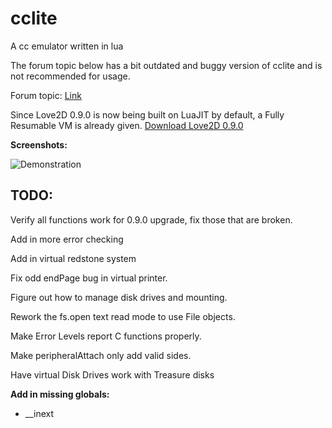 cclite
======

A cc emulator written in lua

The forum topic below has a bit outdated and buggy version of cclite and is not recommended for usage.

Forum topic: [Link](http://www.computercraft.info/forums2/index.php?/topic/13445-lightweight-cc-emulator-download-now/)

Since Love2D 0.9.0 is now being built on LuaJIT by default, a Fully Resumable VM is already given. [Download Love2D 0.9.0](http://love2d.org/)

**Screenshots:**

![Demonstration](http://i.imgur.com/rcwxN8M.png)

TODO:
-----

Verify all functions work for 0.9.0 upgrade, fix those that are broken.

Add in more error checking

Add in virtual redstone system

Fix odd endPage bug in virtual printer.

Figure out how to manage disk drives and mounting.

Rework the fs.open text read mode to use File objects.

Make Error Levels report C functions properly.

Make peripheralAttach only add valid sides.

Have virtual Disk Drives work with Treasure disks

**Add in missing globals:**

  * __inext
